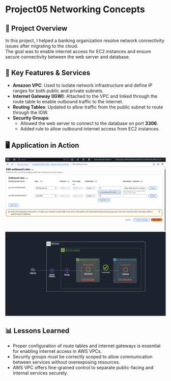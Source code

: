 # Project05 Networking Concepts

## 📌 Project Overview
In this project, I helped a banking organization resolve network connectivity issues after migrating to the cloud.  
The goal was to enable internet access for EC2 instances and ensure secure connectivity between the web server and database.

## 🚀 Key Features & Services
- **Amazon VPC**: Used to isolate network infrastructure and define IP ranges for both public and private subnets.
- **Internet Gateway (IGW)**: Attached to the VPC and linked through the route table to enable outbound traffic to the internet.
- **Routing Tables**: Updated to allow traffic from the public subnet to route through the IGW.
- **Security Groups**:
  - Allowed the web server to connect to the database on port **3306**.
  - Added rule to allow outbound internet access from EC2 instances.

## 🖥️ Application in Action
![Security Group](p5-1.png)
![Security Group](p5-2.png)

## 📊 Lessons Learned
- Proper configuration of route tables and internet gateways is essential for enabling internet access in AWS VPCs.
- Security groups must be correctly scoped to allow communication between services without overexposing resources.
- AWS VPC offers fine-grained control to separate public-facing and internal services securely.
